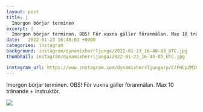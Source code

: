 ```yaml
---
layout: post
title: |
  Imorgon börjar terminen
excerpt: |
  Imorgon börjar terminen. OBS! För vuxna gäller föranmälan. Max 10 tränande + instruktör.
date:   2022-01-23 16:48:03 +0000
categories: instagram
background: instagram/dynamixherrljunga/2022-01-23_16-48-03_UTC.jpg
thumbnail: instagram/dynamixherrljunga/2022-01-23_16-48-03_UTC.jpg

instagram_url: https://www.instagram.com/dynamixherrljunga/p/CZFHCp2M1Ui
---
```

Imorgon börjar terminen. OBS! För vuxna gäller föranmälan. Max 10 tränande + instruktör.



<img src='{{ site.baseurl }}/instagram/dynamixherrljunga/2022-01-23_16-48-03_UTC.jpg' class='img-fluid' />
